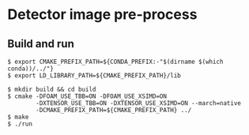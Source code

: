 Detector image pre-process
==========================

## Build and run

```shell script
$ export CMAKE_PREFIX_PATH=${CONDA_PREFIX:-"$(dirname $(which conda))/../"}
$ export LD_LIBRARY_PATH=${CMAKE_PREFIX_PATH}/lib

$ mkdir build && cd build
$ cmake -DFOAM_USE_TBB=ON -DFOAM_USE_XSIMD=ON 
        -DXTENSOR_USE_TBB=ON -DXTENSOR_USE_XSIMD=ON --march=native 
        -DCMAKE_PREFIX_PATH=${CMAKE_PREFIX_PATH} ../
$ make
$ ./run
```